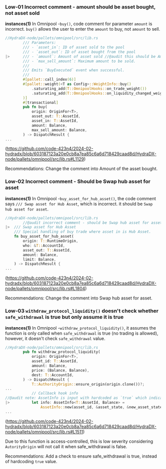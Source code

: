### Low-01 Incorrect comment - amount should be asset bought, not asset sold
**instances(1)**
In Omnipool -`buy()`, code comment for parameter `amount` is incorrect. `buy()` allows the user to enter the `amount` to buy, not `amount` to sell.
```rust
//HydraDX-node/pallets/omnipool/src/lib.rs
		/// Parameters:
		/// - `asset_in`: ID of asset sold to the pool
		/// - `asset_out`: ID of asset bought from the pool
|>		/// - `amount`: Amount of asset sold //@audit this should be Amount of asset bought
		/// - `max_sell_amount`: Maximum amount to be sold.
		///
		/// Emits `BuyExecuted` event when successful.
		///
		#[pallet::call_index(6)]
		#[pallet::weight(<T as Config>::WeightInfo::buy()
			.saturating_add(T::OmnipoolHooks::on_trade_weight())
			.saturating_add(T::OmnipoolHooks::on_liquidity_changed_weight())
		)]
		#[transactional]
		pub fn buy(
			origin: OriginFor<T>,
			asset_out: T::AssetId,
			asset_in: T::AssetId,
			amount: Balance,
			max_sell_amount: Balance,
		) -> DispatchResult {
...
```
(https://github.com/code-423n4/2024-02-hydradx/blob/603187123a20e0cb8a7ea85c6a6d718429caad8d/HydraDX-node/pallets/omnipool/src/lib.rs#L1129)

Recommendations:
Change the comment into Amount of the asset bought.

### Low-02 Incorrect comment - Should be Swap hub asset for asset  
**instances(1)**
In Omnipool -`buy_asset_for_hub_asset()`, the code comment says `/// Swap asset for Hub Asset`, which is incorrect. it should be `Swap hub asset for asset`.
```rust
//HydraDX-node/pallets/omnipool/src/lib.rs
        //@audit incorrect comment - should be Swap hub asset for asset.
|>	/// Swap asset for Hub Asset
	/// Special handling of buy trade where asset in is Hub Asset.
	fn buy_asset_for_hub_asset(
		origin: T::RuntimeOrigin,
		who: &T::AccountId,
		asset_out: T::AssetId,
		amount: Balance,
		limit: Balance,
	) -> DispatchResult {
...
```
(https://github.com/code-423n4/2024-02-hydradx/blob/603187123a20e0cb8a7ea85c6a6d718429caad8d/HydraDX-node/pallets/omnipool/src/lib.rs#L1804)

Recommendations:
Change the comment into Swap hub asset for asset.

### Low-03 `withdraw_protocol_liquidity()` doesn't check whether `safe_withdrawal` is true but only assume it is true
**instances(1)**
In Omnipool -`withdraw_protocol_liquidity()`, it assumes the function is only called when `safe_withdrawal` is true (no trading is allowed), however, it doesn't check `safe_withdrawal` value.
```rust
//HydraDX-node/pallets/omnipool/src/lib.rs
		pub fn withdraw_protocol_liquidity(
			origin: OriginFor<T>,
			asset_id: T::AssetId,
			amount: Balance,
			price: (Balance, Balance),
			dest: T::AccountId,
		) -> DispatchResult {
			T::AuthorityOrigin::ensure_origin(origin.clone())?;
...
			// Callback hook info
//@audit note: AssetInfo is input with hardcoded as `true` which indicates safe_withdrawal is true
|>			let info: AssetInfo<T::AssetId, Balance> =
				AssetInfo::new(asset_id, &asset_state, &new_asset_state, &state_changes.asset, true);
...
```
(https://github.com/code-423n4/2024-02-hydradx/blob/603187123a20e0cb8a7ea85c6a6d718429caad8d/HydraDX-node/pallets/omnipool/src/lib.rs#L1511)

Due to this function is access-controlled, this is low severity considering `AutorityOrigin` will not call it when safe_withdrawal is false.

Recommendations:
Add a check to ensure safe_withdrawal is true, instead of hardcoding `true` value.


